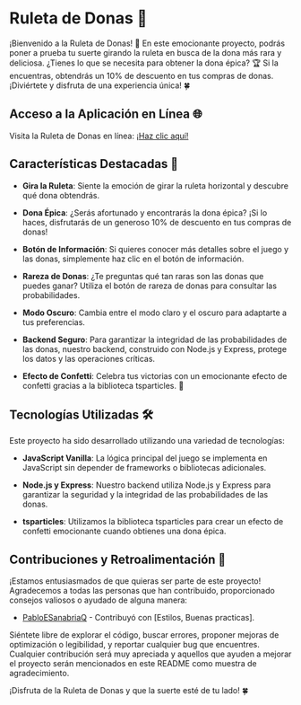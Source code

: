 # Ruleta de Donas 🍩

¡Bienvenido a la Ruleta de Donas! 🎉 En este emocionante proyecto, podrás poner a prueba tu suerte girando la ruleta en busca de la dona más rara y deliciosa. ¿Tienes lo que se necesita para obtener la dona épica? 🏆 Si la encuentras, obtendrás un 10% de descuento en tus compras de donas. ¡Diviértete y disfruta de una experiencia única! 🍀

## Acceso a la Aplicación en Línea 🌐

Visita la Ruleta de Donas en línea: [¡Haz clic aquí!](https://donutopen.netlify.app/)

## Características Destacadas 🌟

- **Gira la Ruleta**: Siente la emoción de girar la ruleta horizontal y descubre qué dona obtendrás.

- **Dona Épica**: ¿Serás afortunado y encontrarás la dona épica? ¡Si lo haces, disfrutarás de un generoso 10% de descuento en tus compras de donas!

- **Botón de Información**: Si quieres conocer más detalles sobre el juego y las donas, simplemente haz clic en el botón de información.

- **Rareza de Donas**: ¿Te preguntas qué tan raras son las donas que puedes ganar? Utiliza el botón de rareza de donas para consultar las probabilidades.

- **Modo Oscuro**: Cambia entre el modo claro y el oscuro para adaptarte a tus preferencias.

- **Backend Seguro**: Para garantizar la integridad de las probabilidades de las donas, nuestro backend, construido con Node.js y Express, protege los datos y las operaciones críticas.

- **Efecto de Confetti**: Celebra tus victorias con un emocionante efecto de confetti gracias a la biblioteca tsparticles. 🎊

## Tecnologías Utilizadas 🛠️

Este proyecto ha sido desarrollado utilizando una variedad de tecnologías:

- **JavaScript Vanilla**: La lógica principal del juego se implementa en JavaScript sin depender de frameworks o bibliotecas adicionales.

- **Node.js y Express**: Nuestro backend utiliza Node.js y Express para garantizar la seguridad y la integridad de las probabilidades de las donas.

- **tsparticles**: Utilizamos la biblioteca tsparticles para crear un efecto de confetti emocionante cuando obtienes una dona épica.

## Contribuciones y Retroalimentación 🙌

¡Estamos entusiasmados de que quieras ser parte de este proyecto! Agradecemos a todas las personas que han contribuido, proporcionado consejos valiosos o ayudado de alguna manera:

- [PabloESanabriaQ](https://github.com/PabloESanabriaQ) - Contribuyó con [Estilos, Buenas practicas].

Siéntete libre de explorar el código, buscar errores, proponer mejoras de optimización o legibilidad, y reportar cualquier bug que encuentres. Cualquier contribución será muy apreciada y aquellos que ayuden a mejorar el proyecto serán mencionados en este README como muestra de agradecimiento.

¡Disfruta de la Ruleta de Donas y que la suerte esté de tu lado! 🍀
